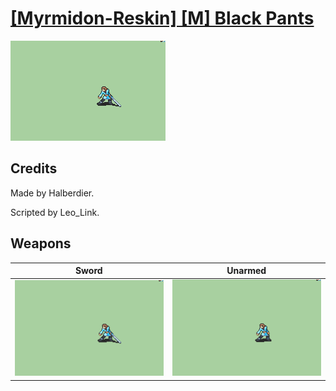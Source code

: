 # [\[Myrmidon-Reskin\] \[M\] Black Pants](./)

<img src="./1.%20Sword/Sword_000.png" alt="[Myrmidon-Reskin] [M] Black Pants standing" />

## Credits

Made by Halberdier.

Scripted by Leo_Link.

## Weapons


|Sword |Unarmed |
|  :---: | :---: |
| <img alt="Sword animation" src="./1.%20Sword/Sword.gif" /> | <img alt="Unarmed animation" src="./8.%20Unarmed/Unarmed.gif" /> |
